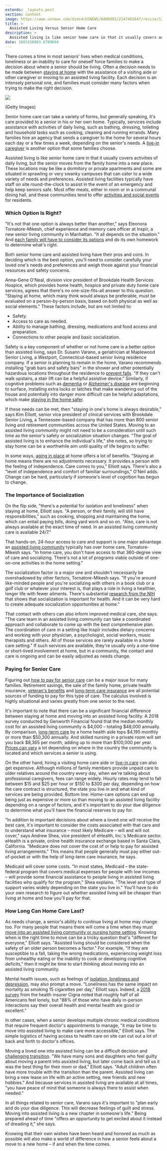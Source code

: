 ```yaml
--- 
extends: _layouts.post 
section: content 
image: https://www.usnews.com/dims4/USNEWS/8d09d93/2147483647/resize/1200x%3E/quality/85/?url=http%3A%2F%2Fmedia.beam.usnews.com%2F7e%2F71%2Ff07423c446fd8c368fca19c94e7e%2Fassistedlivingnurse.jpg 
title: > 
  Assisted Living Versus Senior Home Care 
description: > 
  Assisted living is like senior home care in that it usually covers activities of daily living, but the senior moves from the family home into a new place.Both senior home care and assisted living have their pros and cons.Safety is a key component of whether or not home care is a better option than assisted living, says Dr. Susann Varano, a geriatrician at Maplewood Senior Living, a Westport, Connecticut–based senior living residence company.That hands-on, 24-hour access to care and support is one major advantage an assisted living community typically has over home care, Tornatore-Mikesh says.Paying for Senior CareFiguring out how to pay for senior care can be a major issue for many families. 
date: 1603156963.6789694 
--- 
```

<div><p>There comes a time in most seniors' lives when medical conditions, loneliness or an inability to care for oneself force families to make a decision about where a senior should be living. Often a decision needs to be made between <a href="https://health.usnews.com/wellness/aging-well/articles/2018-04-27/tips-to-help-you-age-in-place">staying at home</a> with the assistance of a visiting aide or other caregiver or moving to an assisted living facility. Each decision is an intensely personal one, and families must consider many factors when trying to make the right decision.</p><p id="ad" class="ad lazy "></p><p></p><img src="https://www.usnews.com/dims4/USNEWS/cc086b8/2147483647/resize/300x%3E/quality/85/?url=http%3A%2F%2Fmedia.beam.usnews.com%2F7e%2F71%2Ff07423c446fd8c368fca19c94e7e%2Fassistedlivingnurse.jpg" class="Image__PictureImage-sc-412cjc-0 bPZJjX Image-sc-412cjc-2 ImageCaptioned__FWImage-sc-1yr50o7-0 csrByH"><p size="3" class="Paragraph-sc-1iyax29-0 Caption__Wrapper-bee4ah-0 ehAcng">(Getty Images)</p><p>Senior home care can take a variety of forms, but generally speaking, it's care provided to a senior in his or her own home. Typically, services include assistance with activities of daily living, such as bathing, dressing, toileting and household tasks such as cooking, cleaning and running errands. Many families hire an agency that sends a caregiver to the home for several hours each day or a few times a week, depending on the senior's needs. A <a href="https://health.usnews.com/senior-care/articles/live-in-senior-care-is-it-a-good-idea">live-in caregiver</a> is another option that some families choose.</p><p></p><p>Assisted living is like senior home care in that it usually covers activities of daily living, but the senior moves from the family home into a new place. These locations may be like a dormitory or private apartments and some are situated in sprawling or very swanky campuses that can cater to a wide variety of needs and preferences. Assisted living facilities typically have staff on site round-the-clock to assist in the event of an emergency and help keep seniors safe. Most offer meals, either in room or in a communal dining hall, and these communities tend to offer <a href="https://health.usnews.com/health-care/patient-advice/articles/2018-12-05/what-activities-are-best-for-seniors-in-assisted-living-or-a-nursing-home">activities and social events</a> for residents.</p><p size="5" class="Raw-slyvem-0 ftSHuE"><h3 class="heading-large">Which Option Is Right?</h3></p><p id="ad" class="ad lazy "></p><p>"It's not that one option is always better than another," says Eleonora Tornatore-Mikesh, chief experience and memory care officer at Insp&#299;r, a new senior living community in Manhattan. "It all depends on the situation." And <a href="https://health.usnews.com/senior-care/caregiving/articles/2018-02-09/what-are-the-signs-your-aging-parents-need-help">each family will have to consider its options</a> and do its own homework to determine what's right.</p><p id="ad" class="ad"></p><p>Both senior home care and assisted living have their pros and cons. In deciding which is the best option, you'll need to consider carefully your loved one's needs and preferences and weigh those against your financial resources and safety concerns.</p><p>Anna-Gene O'Neal, division vice president of Brookdale Health Services Hospice, which provides home health, hospice and private duty home care services, agrees that there's no one-size-fits-all answer to this question. "Staying at home, which many think would always be preferable, must be evaluated on a person-by-person basis, based on both physical as well as social elements." These factors include, but are not limited to:</p><ul>
 <li> Safety.</li>
 <li> Access to care as needed.</li>
 <li> Ability to manage bathing, dressing, medications and food access and preparation.</li>
 <li> Connections to other people and basic socialization.</li>
</ul><p>Safety is a key component of whether or not home care is a better option than assisted living, says Dr. Susann Varano, a geriatrician at Maplewood Senior Living, a Westport, Connecticut&#8211;based senior living residence company. If a senior is planning to remain in the home, Varano recommends installing "grab bars and safety bars" in the shower and other potentially hazardous locations throughout the residence to <a href="https://health.usnews.com/health-news/patient-advice/slideshows/14-ways-to-protect-seniors-from-falls">prevent falls</a>. "If they can't walk upstairs, a stair lift can be a helpful assistive device." Similarly, if cognitive problems such as <a href="https://health.usnews.com/conditions/brain-disease/dementia">dementia</a> or <a href="https://health.usnews.com/conditions/brain-disease/alzheimers">Alzheimer's disease</a> are beginning to surface, installing extra locks or latches that make wandering out of the house and potentially into danger more difficult can be helpful adaptations, which make <a href="https://health.usnews.com/conditions/brain-disease/dementia/articles/homecare-for-a-loved-one-with-alzheimers-or-dementia">staying in the home safer</a>.</p><p>If these needs can be met, then "staying in one's home is always desirable," says Kim Elliott, senior vice president of clinical services with Brookdale Senior Living, a Tennessee-based company that has more than 800 senior living and retirement communities across the United States. Moving to an assisted living community might not need to be a consideration until such time as the senior's safety or socialization situation changes. "The goal of assisted living is to enhance the individual's life," she notes, so trying to stay home can be a worthwhile aim until quality of life begins to suffer.</p><p id="ad" class="ad"></p><p>In some ways, <a href="https://health.usnews.com/wellness/aging-well/articles/2018-04-27/tips-to-help-you-age-in-place">aging in place</a> at home offers a lot of benefits. "Staying at home means there are no adjustments necessary. It provides a person with the feeling of independence. Care comes to you," Elliott says. There's also a "level of independence and comfort of familiar surroundings," O'Neil adds. Change can be hard, particularly if someone's level of cognition has begun to change. </p><p size="5" class="Raw-slyvem-0 ftSHuE"><h3 class="heading-large">The Importance of Socialization</h3></p><p id="ad" class="ad lazy "></p><p>On the flip side, "there's a potential for isolation and loneliness" when staying at home, Elliott says. "A person, or their family, will still have responsibilities," such as cooking, shopping and maintaining the home, which can entail paying bills, doing yard work and so on. "Also, care is not always available at the exact time of need. In an assisted living community care is available 24/7."</p><p>That hands-on, 24-hour access to care and support is one major advantage an <a href="https://health.usnews.com/wellness/aging-well/articles/2018-09-07/what-factors-make-for-the-best-assisted-living-facilities">assisted living community</a> typically has over home care, Tornatore-Mikesh says. "In home care, you don't have access to that 360-degree view of care and socializing. There's not a lot of programs viable outside of one-on-one activities in the home setting."</p><p>The socialization factor is a major one and shouldn't necessarily be overshadowed by other factors, Tornatore-Mikesh says. "If you're around like-minded people and you're socializing with others in a book club or a golf club or whatever your interest is, that plays a role in living a healthier, longer life with fewer ailments. There's substantial <a href="https://www.nia.nih.gov/about/living-long-well-21st-century-strategic-directions-research-aging/research-suggests-positive" target="_blank">research from the NIH</a> that shows that socialization is important for health. And it can be very hard to create adequate socialization opportunities at home."</p><p id="ad" class="ad"></p><p>That contact with others can also inform improved medical care, she says. "The care team in an assisted living community can take a coordinated approach and collaborate to come up with the best comprehensive plan. The coordination of care in a setting like Insp&#299;r includes dietary concerns and working with your physician, a psychologist, social workers, music therapists and others. All of those services are rarely available in a home care setting." If such services are available, they're usually only a one-time or short-lived involvement at home, but in a community, the contact and care is ongoing and can be easily adjusted as needs change.</p><p></p><p size="5" class="Raw-slyvem-0 ftSHuE"><h3 class="heading-large">Paying for Senior Care</h3></p><p>Figuring out <a href="https://health.usnews.com/wellness/aging-well/articles/2018-10-10/how-should-i-finance-assisted-living">how to pay for senior care</a> can be a major issue for many families. Retirement savings, the sale of the family home, private health insurance, <a href="https://health.usnews.com/health-care/best-assisted-living/articles/veteran-benefits-for-assisted-living">veteran's benefits</a> and <a href="https://health.usnews.com/health-care/patient-advice/articles/does-long-term-care-insurance-cover-assisted-living">long-term care insurance</a> are all potential sources of funding to pay for this type of care. The calculus involved is highly situational and varies greatly from one senior to the next.</p><p>It's important to note that there can be a significant financial difference between staying at home and moving into an assisted living facility. A 2018 survey conducted by Genworth Financial found that the median monthly cost for an assisted living community is $4,000 &#8211; totaling $48,000 annually. By comparison, <a href="https://health.usnews.com/wellness/aging-well/articles/2018-10-30/whats-the-difference-between-types-of-long-term-care-facilities">long-term care</a> by a home health aide tops $4,195 monthly or more than $50,300 annually. And skilled nursing in a private room will set you back $8,365 per month, adding up to more than $100,000 per year. <a href="https://health.usnews.com/wellness/aging-well/articles/2018-10-30/is-there-a-difference-between-nonprofit-and-for-profit-senior-care">Prices can vary</a> a lot depending on where in the country the community is located and which services a senior is using.</p><p id="ad" class="ad"></p><p>On the other hand, hiring a visiting home care aide or <a href="https://health.usnews.com/senior-care/articles/live-in-senior-care-is-it-a-good-idea">live-in care</a> can also get expensive. Although millions of family members provide unpaid care to older relatives around the country every day, when we're talking about professional caregivers, fees can range widely. Hourly rates may tend to fall between $15 and $25 per hour or $150 to $300 per day, depending on how the care contract is structured, the state you live in and what kind of services are being provided. Bottom line: Home-care options can end up being just as expensive or more so than moving to an assisted living facility depending on a range of factors, and it's important to do your due diligence to determine what you'll have the financial reserves to pay for. </p><p>"In addition to important decisions about where a loved one will receive the best care, it's important to consider the costs associated with that care and to understand what insurance &#8211; most likely Medicare &#8211; will and will not cover," says Andrew Shea, vice president of eHealth, Inc.'s Medicare sector. eHealth is a private, online health insurance exchange based in Santa Clara, California. "Medicare does not cover the cost of or help to pay for assisted living arrangements." This means that people generally must pay either out-of-pocket or with the help of long-term care insurance, he says.</p><p id="ad" class="ad lazy "></p><p id="ad" class="ad"></p><p>Medicaid will cover some costs. "In most states, Medicaid &#8211; the state-federal program that covers medical expenses for people with low incomes &#8211; will provide some financial assistance to people living in assisted living facilities who qualify for the program," Shea explains. "The level and type of support varies widely depending on the state you live in." You'll have to do your own research to figure out whether assisted living will be cheaper than living at home and how you'll pay for that. </p><p size="5" class="Raw-slyvem-0 ftSHuE"><h3 class="heading-large">How Long Can Home Care Last?</h3></p><p>As needs change, a senior's ability to continue living at home may change too. For many people that means there will come a time when they must <a href="https://health.usnews.com/health-care/best-assisted-living/articles/when-to-move-from-independent-living-to-assisted-living">move into an assisted living community or nursing home setting</a>. Knowing when is the right time to move can be a tricky question that's "different for everyone," Elliott says. "Assisted living should be considered when the safety of an older person becomes a factor." For example, "if they are susceptible to a fall, taking the wrong medications, experiencing weight loss from unhealthy eating or the inability to cook or developing cognitive deficits," then it might be time to start thinking about moving into an assisted living community.</p><p>Mental health issues, such as feelings of <a href="https://health.usnews.com/health-care/for-better/articles/2018-05-11/preventing-senior-isolation-can-you-actually-adopt-a-senior">isolation, loneliness and depression</a>, may also prompt a move. "Loneliness has the same impact on mortality as smoking 15 cigarettes per day," Elliott says. Indeed, a <a href="https://www.multivu.com/players/English/8294451-cigna-us-loneliness-survey/docs/IndexReport_1524069371598-173525450.pdf" target="_blank">2018 survey</a> from the health insurer Cigna noted that roughly half of all Americans feel lonely, but "88% of those who have daily in-person interactions say their overall health and mental health are good or excellent."</p><p>In other cases, when a senior develops multiple chronic medical conditions that require frequent doctor's appointments to manage, "it may be time to move into assisted living to make care more accessible," Elliott says. The simple logistics of having access to health care on site can cut out a lot of back and forth to doctor's offices.</p><p id="ad" class="ad"></p><p>Moving a loved one into assisted living can be a difficult decision and <a href="https://health.usnews.com/health-care/patient-advice/articles/2018-11-26/how-can-i-make-the-transition-to-an-assisted-living-facility-easier">challenging transition</a>. "We have many sons and daughters who feel guilty about moving a parent into assisted living, but later come back and tell us it was the best thing for their mom or dad," Elliott says. "Adult children often have more trouble with the transition than the parent. Assisted living can bring a new lease on life with an active setting, new friends and new hobbies." And because services in assisted living are available at all times, "you have peace of mind that someone is always there to assist when needed."</p><p>In all things related to senior care, Varano says it's important to "plan early and do your due diligence. This will decrease feelings of guilt and stress. Moving into assisted living is a new chapter in someone's life." Being prepared ahead of time "offers an opportunity to get excited about it instead of dreading it," she says.</p><p>Knowing that their own wishes have been heard and honored as much as possible will also make a world of difference in how a senior feels about a move to a new home &#8211; if and when the time comes.<br></p></div>